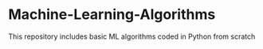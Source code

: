# Machine-Learning-Algorithms
This repository includes basic ML algorithms coded in Python from scratch
